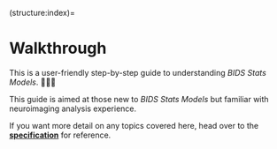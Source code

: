 (structure:index)=

# Walkthrough

This is a user-friendly step-by-step guide to understanding *BIDS Stats Models*.  🧑🏽‍🏫

This guide is aimed at those new to *BIDS Stats Models* but familiar with neuroimaging analysis experience.

If you want more detail on any topics covered here, head over to the **[specification](reference.rst)** for reference.

```{tableofcontents}
```
